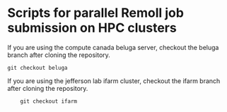 # Scripts for parallel Remoll job submission on HPC clusters 

If you are using the compute canada beluga server, checkout the beluga branch after cloning the repository.

	git checkout beluga

If you are using the jefferson lab ifarm cluster, checkout the ifarm branch after cloning the repository.

        git checkout ifarm

